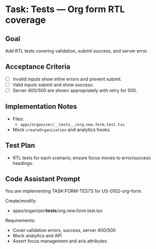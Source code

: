 # Task: Tests — Org form RTL coverage

## Goal
Add RTL tests covering validation, submit success, and server error.

## Acceptance Criteria
- [ ] Invalid inputs show inline errors and prevent submit.
- [ ] Valid inputs submit and show success.
- [ ] Server 400/500 are shown appropriately with retry for 500.

## Implementation Notes
- Files:
  - `apps/organizer/__tests__/org.new.form.test.tsx`
- Mock `createOrganization` and analytics hooks.

## Test Plan
- RTL tests for each scenario; ensure focus moves to error/success headings.

## Code Assistant Prompt
You are implementing TASK-FORM-TESTS for US-0102-org-form.

Create/modify:
- apps/organizer/__tests__/org.new.form.test.tsx

Requirements:
- Cover validation errors, success, server 400/500
- Mock analytics and API
- Assert focus management and aria attributes
